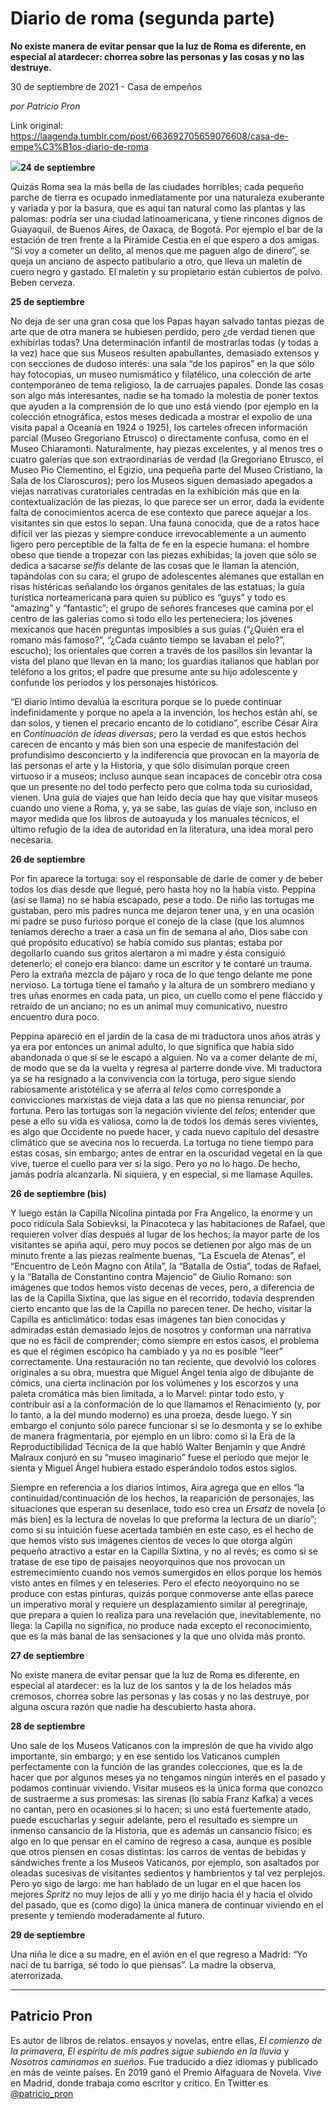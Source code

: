 # Diario de roma (segunda parte)

**No existe manera de evitar pensar que la luz de Roma es diferente, en especial al atardecer: chorrea sobre las personas y las cosas y no las destruye.**

30 de septiembre de 2021 - Casa de empeños

_por Patricio Pron_

Link original: https://laagenda.tumblr.com/post/663692705659076608/casa-de-empe%C3%B1os-diario-de-roma

![](https://64.media.tumblr.com/931dff5caf7e26a85f9a1b1b2a7b6a4f/39b79c75cda6fbc4-9a/s500x750/faeede524d38a543a6a3dbfd3305cb67e670a99a.jpg)**24 de septiembre**

Quizás Roma sea la
más bella de las ciudades horribles; cada pequeño parche de tierra es ocupado
inmediatamente por una naturaleza exuberante y variada y por la basura, que es aquí
tan natural como las plantas y las palomas: podría ser una ciudad latinoamericana,
y tiene rincones dignos de Guayaquil, de Buenos Aires, de Oaxaca, de Bogotá. Por
ejemplo el bar de la estación de tren frente a la Pirámide Cestia en el que espero
a dos amigas. “Si voy a cometer un delito, al menos que me paguen algo de
dinero”, se queja un anciano de aspecto patibulario a otro, que lleva un maletín
de cuero negro y gastado. El maletín y su propietario están cubiertos de polvo.
Beben cerveza. 

**25 de septiembre**

No deja de ser una
gran cosa que los Papas hayan salvado tantas piezas de arte que de otra manera
se hubiesen perdido, pero ¿de verdad tienen que exhibirlas todas? Una
determinación infantil de mostrarlas todas (y todas a la vez) hace que sus
Museos resulten apabullantes, demasiado extensos y con secciones de dudoso interés:
una sala “de los papiros” en la que sólo hay fotocopias, un museo numismático y
filatélico, una colección de arte contemporáneo de tema religioso, la de carruajes
papales. Donde las cosas son algo más interesantes, nadie se ha tomado la
molestia de poner textos que ayuden a la comprensión de lo que uno está viendo
(por ejemplo en la colección etnográfica, estos meses dedicada a mostrar el
expolio de una visita papal a Oceanía en 1924 o 1925), los carteles ofrecen
información parcial (Museo Gregoriano Etrusco) o directamente confusa, como en
el Museo Chiaramonti. Naturalmente, hay piezas excelentes, y al menos tres o
cuatro galerías que son extraordinarias de verdad (la Gregoriano Etrusco, el
Museo Pio Clementino, el Egizio, una pequeña parte del Museo Cristiano, la Sala
de los Claroscuros); pero los Museos siguen demasiado apegados a viejas
narrativas curatoriales centradas en la exhibición más que en la
contextualización de las piezas, lo que parece ser un error, dada la evidente
falta de conocimientos acerca de ese contexto que parece aquejar a los visitantes
sin que estos lo sepan. Una fauna conocida, que de a ratos hace difícil ver las
piezas y siempre conduce irrevocablemente a un aumento ligero pero perceptible
de la falta de fe en la especie humana: el hombre obeso que tiende a tropezar
con las piezas exhibidas; la joven que sólo se dedica a sacarse *selfis*
delante de las cosas que le llaman la atención, tapándolas con su cara; el grupo
de adolescentes alemanes que estallan en risas histéricas señalando los órganos
genitales de las estatuas; la guía turística norteamericana para quien su público
es “guys” y todo es “amazing” y “fantastic”; el grupo de señores franceses que
camina por el centro de las galerías como si todo ello les perteneciera; los jóvenes
mexicanos que hacen preguntas imposibles a sus guías (“¿Quién era el romano más
famoso?”, “¿Cada cuánto tiempo se lavaban el pelo?”, escucho); los orientales
que corren a través de los pasillos sin levantar la vista del plano que llevan
en la mano; los guardias italianos que hablan por teléfono a los gritos; el padre
que presume ante su hijo adolescente y confunde los períodos y los personajes históricos. 

“El diario íntimo
devalúa la escritura porque se lo puede continuar indefinidamente y porque no
apela a la invención, los hechos están ahí, se dan solos, y tienen el precario
encanto de lo cotidiano”, escribe César Aira en *Continuación de ideas
diversas*; pero la verdad es que estos hechos carecen de encanto y más bien
son una especie de manifestación del profundísimo desconcierto y la
indiferencia que provocan en la mayoría de las personas el arte y la Historia,
y que sólo disimulan porque creen virtuoso ir a museos; incluso aunque sean
incapaces de concebir otra cosa que un presente no del todo perfecto pero que colma
toda su curiosidad, vienen. Una guía de viajes que han leído decía que hay que
visitar museos cuando uno viene a Roma, y, ya se sabe, las guías de viaje son, incluso
en mayor medida que los libros de autoayuda y los manuales técnicos, el último
refugio de la idea de autoridad en la literatura, una idea moral pero
necesaria. 

**26 de septiembre**

Por fin aparece la
tortuga: soy el responsable de darle de comer y de beber todos los días desde
que llegué, pero hasta hoy no la había visto. Peppina (así se llama) no se había
escapado, pese a todo. De niño las tortugas me gustaban, pero mis padres nunca
me dejaron tener una, y en una ocasión mi padre se puso furioso porque el conejo
de la clase (que los alumnos teníamos derecho a traer a casa un fin de semana al
año, Dios sabe con qué propósito educativo) se había comido sus plantas; estaba
por degollarlo cuando sus gritos alertaron a mi madre y ésta consiguió
detenerlo; el conejo era blanco: dame un escritor y te contaré un trauma. Pero la
extraña mezcla de pájaro y roca de lo que tengo delante me pone nervioso. La
tortuga tiene el tamaño y la altura de un sombrero mediano y tres uñas enormes
en cada pata, un pico, un cuello como el pene fláccido y retraído de un anciano;
no es un animal muy comunicativo, nuestro encuentro dura poco. 

Peppina apareció en
el jardín de la casa de mi traductora unos años atrás y ya era por entonces un
animal adulto, lo que significa que había sido abandonada o que sí se le escapó
a alguien. No va a comer delante de mí, de modo que se da la vuelta y regresa
al parterre donde vive. Mi traductora ya se ha resignado a la convivencia con la
tortuga, pero sigue siendo rabiosamente aristotélica y se aferra al *telos*
como corresponde a convicciones marxistas de vieja data a las que no piensa
renunciar, por fortuna. Pero las tortugas son la negación viviente del *telos*;
entender que pese a ello su vida es valiosa, como la de todos los demás seres
vivientes, es algo que Occidente no puede hacer, y cada nuevo capítulo del desastre
climático que se avecina nos lo recuerda. La tortuga no tiene tiempo para estas
cosas, sin embargo; antes de entrar en la oscuridad vegetal en la que vive, tuerce
el cuello para ver si la sigo. Pero yo no lo hago. De hecho, jamás podría
alcanzarla. Ni siquiera, y en especial, si me llamase Aquiles. 

**26 de septiembre
(bis)**

Y luego están la
Capilla Nicolina pintada por Fra Angelico, la enorme y un poco ridícula Sala
Sobievksi, la Pinacoteca y las habitaciones de Rafael, que requieren volver días
después al lugar de los hechos; la mayor parte de los visitantes se apiña aquí,
pero muy pocos se detienen por algo más de un minuto frente a las piezas
realmente buenas, “La Escuela de Atenas”, el “Encuentro de León Magno con Atila”,
la “Batalla de Ostia”, todas de Rafael, y la “Batalla de Constantino contra
Majencio” de Giulio Romano: son imágenes que todos hemos visto decenas de
veces, pero, a diferencia de las de la Capilla Sixtina, que las sigue en el
recorrido, todavía desprenden cierto encanto que las de la Capilla no parecen
tener. De hecho, visitar la Capilla es anticlimático: todas esas imágenes tan
bien conocidas y admiradas están demasiado lejos de nosotros y conforman una
narrativa que no es fácil de comprender; como siempre en estos casos, el problema
es que el régimen escópico ha cambiado y ya no es posible “leer” correctamente.
Una restauración no tan reciente, que devolvió los colores originales a su obra,
muestra que Miguel Ángel tenía algo de dibujante de cómics, una cierta inclinación
por los volúmenes y los escorzos y una paleta cromática más bien limitada, a lo
Marvel: pintar todo esto, y contribuir así a la conformación de lo que llamamos
el Renacimiento (y, por lo tanto, a la del mundo moderno) es una proeza, desde
luego. Y sin embargo el conjunto sólo parece funcionar si se lo desmonta y se
lo exhibe de manera fragmentaria, por ejemplo en un libro: como si la Era de la
Reproductibilidad Técnica de la que habló Walter Benjamin y que André Malraux
conjuró en su “museo imaginario” fuese el período que mejor le sienta y Miguel Ángel
hubiera estado esperándolo todos estos siglos. 

Siempre en
referencia a los diarios íntimos, Aira agrega que en ellos “la
continuidad/continuación de los hechos, la reaparición de personajes, las situaciones
que esperan su desenlace, todo eso crea un *Ersatz* de novela [o más bien]
es la lectura de novelas lo que preforma la lectura de un diario”; como si su
intuición fuese acertada también en este caso, es el hecho de que hemos visto sus
imágenes cientos de veces lo que otorga algún pequeño atractivo a estar en la
Capilla Sixtina, y no al revés; es como si se tratase de ese tipo de paisajes
neoyorquinos que nos provocan un estremecimiento cuando nos vemos sumergidos en
ellos porque los hemos visto antes en filmes y en teleseries. Pero el efecto
neoyorquino no se produce con estas pinturas, quizás porque conmoverse ante
ellas parece un imperativo moral y requiere un desplazamiento similar al
peregrinaje, que prepara a quien lo realiza para una revelación que, inevitablemente,
no llega: la Capilla no significa, no produce nada excepto el reconocimiento,
que es la más banal de las sensaciones y la que uno olvida más pronto. 

**27 de septiembre**

No existe manera de
evitar pensar que la luz de Roma es diferente, en especial al atardecer: es la
luz de los santos y la de los helados más cremosos, chorrea sobre las personas y
las cosas y no las destruye, por alguna oscura razón que nadie ha descubierto
hasta ahora. 

**28 de septiembre** 

Uno sale de los Museos
Vaticanos con la impresión de que ha vivido algo importante, sin embargo; y en
ese sentido los Vaticanos cumplen perfectamente con la función de las grandes
colecciones, que es la de hacer que por algunos meses ya no tengamos ningún
interés en el pasado y podamos continuar viviendo. Visitar museos es la única
forma que conozco de sustraerme a sus promesas: las sirenas (lo sabía Franz
Kafka) a veces no cantan, pero en ocasiones sí lo hacen; si uno está
fuertemente atado, puede escucharlas y seguir adelante, pero el resultado es siempre
un inmenso cansancio de la Historia, que es además un cansancio físico; es algo
en lo que pensar en el camino de regreso a casa, aunque es posible que otros piensen
en cosas distintas: los carros de ventas de bebidas y sándwiches frente a los Museos
Vaticanos, por ejemplo, son asaltados por oleadas sucesivas de visitantes
sedientos y hambrientos y tal vez perplejos. Pero yo sigo de largo: me han
hablado de un lugar en el que hacen los mejores *Spritz* no muy lejos de
allí y yo me dirijo hacia él y hacia el olvido del pasado, que es (como digo)
la única manera de continuar viviendo en el presente y temiendo moderadamente
al futuro. 

**29 de septiembre**

Una niña le dice a
su madre, en el avión en el que regreso a Madrid: “Yo nací de tu barriga, sé
todo lo que piensas”. La madre la observa, aterrorizada.



---

Patricio Pron
-------------

 Es autor de libros de relatos. ensayos y novelas, entre ellas, *El comienzo de la primavera*, *El espíritu de mis padres sigue subiendo en la lluvia* y *Nosotros caminamos en sueños*. Fue traducido a diez idiomas y publicado en más de veinte países. En 2019 ganó el Premio Alfaguara de Novela. Vive en Madrid, donde trabaja como escritor y crítico. En Twitter es [@patricio\_pron](https://twitter.com/patricio_pron) 

